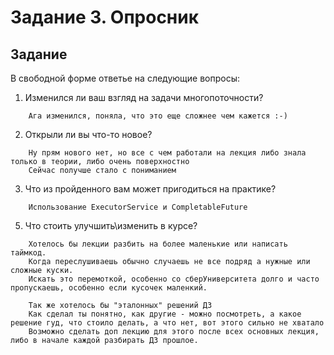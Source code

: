 # Задание 3. Опросник

## Задание 
В свободной форме ответье на следующие вопросы:
1. Изменился ли ваш взгляд на задачи многопоточности?
```
    Ага изменился, поняла, что это еще сложнее чем кажется :-)
```

2. Открыли ли вы что-то новое?
```
    Ну прям нового нет, но все с чем работали на лекция либо знала только в теории, либо очень поверхностно
    Сейчас получше стало с пониманием
```

3. Что из пройденного вам может пригодиться на практике?
```
    Использование ExecutorService и CompletableFuture
```

5. Что стоить улучшить\изменить в курсе?
```
    Хотелось бы лекции разбить на более маленькие или написать таймкод. 
    Когда переслушиваешь обычно случаешь не все подряд а нужные или сложные куски. 
    Искать это перемоткой, особенно со сберУниверситета долго и часто пропускаешь, особенно если кусочек маленкий. 
    
    Так же хотелось бы "эталонных" решений ДЗ
    Как сделал ты понятно, как другие - можно посмотреть, а какое решение гуд, что стоило делать, а что нет, вот этого сильно не хватало
    Возможно сделать доп лекцию для этого после всех основных лекция, либо в начале каждой разбирать ДЗ прошлое. 
```
